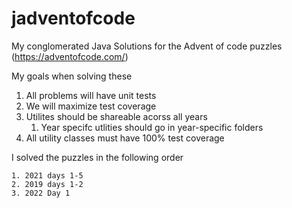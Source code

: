 # jadventofcode
My conglomerated Java Solutions for the Advent of code puzzles (https://adventofcode.com/)

My goals when solving these
1. All problems will have unit tests
2. We will maximize test coverage
3. Utilites should be shareable acorss all years
   1. Year specifc utlities should go in year-specific folders
4. All utility classes must have 100% test coverage


I solved the puzzles in the following order
```
1. 2021 days 1-5
2. 2019 days 1-2
3. 2022 Day 1
```